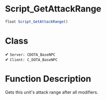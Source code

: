 # Script_GetAttackRange
```js	
float Script_GetAttackRange()
```
# Class
✔ `Server: CDOTA_BaseNPC`  
✔ `Client: C_DOTA_BaseNPC`  

# Function Description
Gets this unit's attack range after all modifiers.
